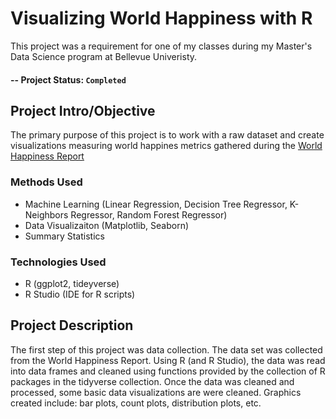 # Visualizing World Happiness with R

This project was a requirement for one of my classes during my Master's Data Science program at Bellevue Univeristy.

#### -- Project Status: `Completed`

## Project Intro/Objective
The primary purpose of this project is to work with a raw dataset and create visualizations measuring world happines metrics gathered during the [World Happiness Report](https://worldhappiness.report/)

### Methods Used
* Machine Learning (Linear Regression, Decision Tree Regressor, K-Neighbors Regressor, Random Forest Regressor)
* Data Visualizaiton (Matplotlib, Seaborn)
* Summary Statistics

### Technologies Used
* R (ggplot2, tideyverse)
* R Studio (IDE for R scripts)

## Project Description
The first step of this project was data collection. The data set was collected from the World Happiness Report. Using R (and R Studio), the data was read into data frames and cleaned using functions provided by the collection of R packages in the tidyverse collection. Once the data was cleaned and processed, some basic data visualizations are were cleaned. Graphics created include: bar plots, count plots, distribution plots, etc.
